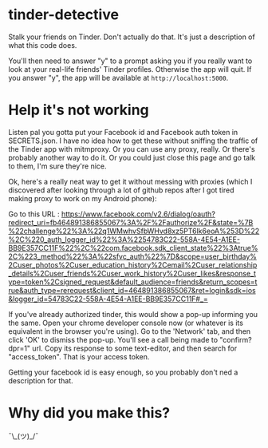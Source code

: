 # tinder-detective
Stalk your friends on Tinder. Don't actually do that. It's just a description of what this code does.

You'll then need to answer "y" to a prompt asking you if you really want to look at your real-life friends' Tinder profiles. Otherwise the app will quit.
If you answer "y", the app will be available at `http://localhost:5000`.


Help it's not working
=====================
Listen pal you gotta put your Facebook id and Facebook auth token in SECRETS.json. I have no idea how to get these without sniffing the traffic of the Tinder app with mitmproxy. Or you can use any proxy, really. Or there's probably another way to do it. Or you could just close this page and go talk to them, I'm sure they're nice.

Ok, here's a really neat way to get it without messing with proxies (which I discovered after looking through a lot of github repos after I got tired making proxy to work on my Android phone):

Go to this URL : https://www.facebook.com/v2.6/dialog/oauth?redirect_uri=fb464891386855067%3A%2F%2Fauthorize%2F&state=%7B%22challenge%22%3A%22q1WMwhvSfbWHvd8xz5PT6lk6eoA%253D%22%2C%220_auth_logger_id%22%3A%2254783C22-558A-4E54-A1EE-BB9E357CC11F%22%2C%22com.facebook.sdk_client_state%22%3Atrue%2C%223_method%22%3A%22sfvc_auth%22%7D&scope=user_birthday%2Cuser_photos%2Cuser_education_history%2Cemail%2Cuser_relationship_details%2Cuser_friends%2Cuser_work_history%2Cuser_likes&response_type=token%2Csigned_request&default_audience=friends&return_scopes=true&auth_type=rerequest&client_id=464891386855067&ret=login&sdk=ios&logger_id=54783C22-558A-4E54-A1EE-BB9E357CC11F#_=

If you've already authorized tinder, this would show a pop-up informing you the same. Open your chrome developer console now (or whatever is its equivalent in the browser you're using). Go to the 'Network' tab, and then click 'OK' to dismiss the pop-up. You'll see a call being made to "confirm?dpr=1" url. Copy its response to some text-editor, and then search for "access_token". That is your access token.

Getting your facebook id is easy enough, so you probably don't ned a description for that.

# Why did you make this?
¯\\\_(ツ)\_/¯
